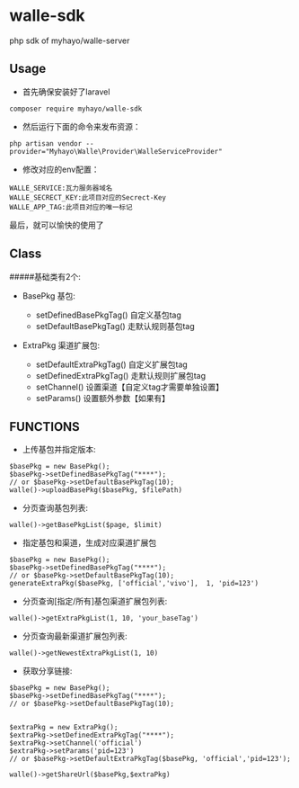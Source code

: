 # walle-sdk
php sdk of myhayo/walle-server

Usage
---
- 首先确保安装好了laravel
```
composer require myhayo/walle-sdk
```
- 然后运行下面的命令来发布资源：
```
php artisan vendor --provider="Myhayo\Walle\Provider\WalleServiceProvider"
```
- 修改对应的env配置：
```
WALLE_SERVICE:瓦力服务器域名
WALLE_SECRECT_KEY:此项目对应的Secrect-Key
WALLE_APP_TAG:此项目对应的唯一标记
```
最后，就可以愉快的使用了

Class
---
#####基础类有2个:
- BasePkg 基包:  
    - setDefinedBasePkgTag()  自定义基包tag
    - setDefaultBasePkgTag()   走默认规则基包tag

- ExtraPkg 渠道扩展包:  
    - setDefaultExtraPkgTag()  自定义扩展包tag 
    - setDefinedExtraPkgTag()  走默认规则扩展包tag
    - setChannel() 设置渠道【自定义tag才需要单独设置】
    - setParams()  设置额外参数【如果有】

FUNCTIONS
---
- 上传基包并指定版本:  
```
$basePkg = new BasePkg();
$basePkg->setDefinedBasePkgTag("****"); 
// or $basePkg->setDefaultBasePkgTag(10); 
walle()->uploadBasePkg($basePkg, $filePath)  
```


- 分页查询基包列表:  
```
walle()->getBasePkgList($page, $limit) 
```

- 指定基包和渠道，生成对应渠道扩展包 
```
$basePkg = new BasePkg();
$basePkg->setDefinedBasePkgTag("****"); 
// or $basePkg->setDefaultBasePkgTag(10); 
generateExtraPkg($basePkg, ['official','vivo'],  1, 'pid=123')
``` 
  
- 分页查询[指定/所有]基包渠道扩展包列表: 
```
walle()->getExtraPkgList(1, 10, 'your_baseTag') 
``` 

  
- 分页查询最新渠道扩展包列表:  
```
walle()->getNewestExtraPkgList(1, 10)
```


- 获取分享链接:  
```
$basePkg = new BasePkg();
$basePkg->setDefinedBasePkgTag("****"); 
// or $basePkg->setDefaultBasePkgTag(10); 


$extraPkg = new ExtraPkg();
$extraPkg->setDefinedExtraPkgTag("****"); 
$extraPkg->setChannel('official')
$extraPkg->setParams('pid=123')
// or $basePkg->setDefaultExtraPkgTag($basePkg, 'official','pid=123'); 

walle()->getShareUrl($basePkg,$extraPkg) 
```
 


